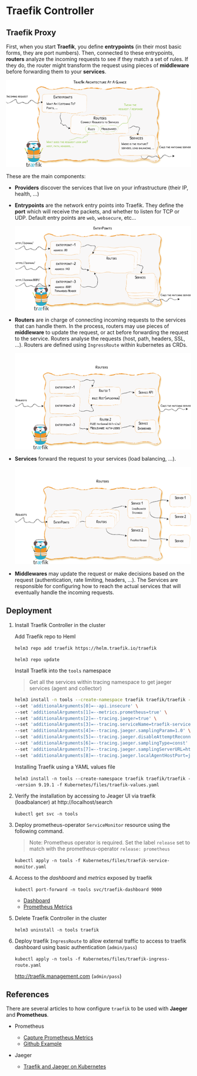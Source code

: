 # Traefik Controller

## Traefik Proxy

First, when you start **Traefik**, you define **entrypoints** (in their most basic forms, they are port numbers). Then, connected to these entrypoints, **routers** analyze the incoming requests to see if they match a set of rules. If they do, the router might transform the request using pieces of **middleware** before forwarding them to your **services**.

![Traefik Architecture](images/traefik-architecture.png)

These are the main components:

* **Providers** discover the services that live on your infrastructure (their IP, health, ...)
* **Entrypoints** are the network entry points into Traefik. They define the **port** which will receive the packets, and whether to listen for TCP or UDP. Default entry points are `web`, `websecure`, etc...

    ![Traefik Entrypoints](images/traefik-entrypoints.png)

* **Routers**  are in charge of connecting incoming requests to the services that can handle them. In the process, routers may use pieces of **middleware** to update the request, or act before forwarding the request to the service. Routers analyse the requests (host, path, headers, SSL, ...). Routers are defined using `IngressRoute` within kubernetes as CRDs.

    ![Traefik Routers](images/traefik-routers.png)

* **Services** forward the request to your services (load balancing, ...).

    ![Traefik Services](images/traefik-services.png)

* **Middlewares** may update the request or make decisions based on the request (authentication, rate limiting, headers, ...). The Services are responsible for configuring how to reach the actual services that will eventually handle the incoming requests.

## Deployment

1. Install Traefik Controller in the cluster

    Add Traefik repo to Heml

    `helm3 repo add traefik https://helm.traefik.io/traefik`

    `helm3 repo update`

    Install Traefik into the `tools` namespace

    > Get all the services within tracing namespace to get jaeger services (agent and collector)

    ```bash
    helm3 install -n tools --create-namespace traefik traefik/traefik --version 9.19.1 \
    --set 'additionalArguments[0]=--api.insecure' \
    --set 'additionalArguments[1]=--metrics.prometheus=true' \
    --set 'additionalArguments[2]=--tracing.jaeger=true' \
    --set 'additionalArguments[3]=--tracing.serviceName=traefik-service' \
    --set 'additionalArguments[4]=--tracing.jaeger.samplingParam=1.0' \
    --set 'additionalArguments[5]=--tracing.jaeger.disableAttemptReconnecting=false' \
    --set 'additionalArguments[6]=--tracing.jaeger.samplingType=const' \
    --set 'additionalArguments[7]=--tracing.jaeger.samplingServerURL=http://jaeger-all-in-one-agent.tracing.svc:5778/sampling' \
    --set 'additionalArguments[8]=--tracing.jaeger.localAgentHostPort=jaeger-all-in-one-agent.tracing.svc:6831'
    ```

    Installing Traefik using a YAML values file

    `helm3 install -n tools --create-namespace traefik traefik/traefik --version 9.19.1 -f Kubernetes/files/traefik-values.yaml`

2. Verify the installation by accessing to Jeager UI via traefik (loadbalancer) at http://localhost/search

    `kubectl get svc -n tools`

3. Deploy prometheus-operator `ServiceMonitor` resource using the following command.

    > Note: Prometheus operator is required. Set the label `release` set to match with the prometheus-operator `release: prometheus`

    `kubectl apply -n tools -f Kubernetes/files/traefik-service-monitor.yaml`

4. Access to the *dashboard* and *metrics* exposed by traefik

    `kubectl port-forward -n tools svc/traefik-dashboard 9000`

   * [Dashboard](localhost:9000/dashboard)
   * [Prometheus Metrics](http://localhost:9000/metrics)

5. Delete Traefik Controller in the cluster

    `helm3 uninstall -n tools traefik`

6. Deploy traefik `IngressRoute` to allow external traffic to access to traefik dashboard using basic authentication (`admin/pass`)

    `kubectl apply -n tools -f Kubernetes/files/traefik-ingress-route.yaml`

    http://traefik.management.com (`admin/pass`)

## References

There are several articles to how configure `traefik` to be used with **Jaeger** and **Prometheus**.

* Prometheus

  * [Capture Prometheus Metrics](https://traefik.io/blog/capture-traefik-metrics-for-apps-on-kubernetes-with-prometheus/)
  * [Github Example](https://github.com/traefik-tech-blog/traefik-sre-metrics)

* Jaeger

  * [Traefik and Jaeger on Kubernetes](https://traefik.io/blog/application-request-tracing-with-traefik-and-jaeger-on-kubernetes/   )